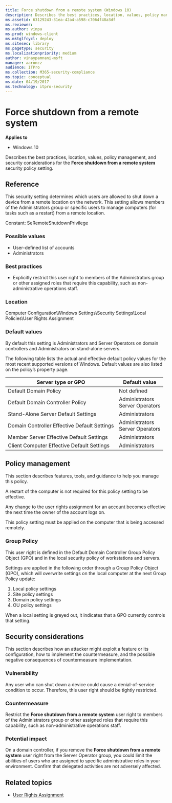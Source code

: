 ```yaml
---
title: Force shutdown from a remote system (Windows 10)
description: Describes the best practices, location, values, policy management, and security considerations for the Force shutdown from a remote system security policy setting.
ms.assetid: 63129243-31ea-42a4-a598-c7064f48a3df
ms.reviewer: 
ms.author: vinpa
ms.prod: windows-client
ms.mktglfcycl: deploy
ms.sitesec: library
ms.pagetype: security
ms.localizationpriority: medium
author: vinaypamnani-msft
manager: aaroncz
audience: ITPro
ms.collection: M365-security-compliance
ms.topic: conceptual
ms.date: 04/19/2017
ms.technology: itpro-security
---
```


# Force shutdown from a remote system

**Applies to**
-   Windows 10

Describes the best practices, location, values, policy management, and security considerations for the **Force shutdown from a remote system** security policy setting.

## Reference

This security setting determines which users are allowed to shut down a device from a remote location on the network. This setting allows members of the Administrators group or specific users to manage computers (for tasks such as a restart) from a remote location.

Constant: SeRemoteShutdownPrivilege

### Possible values

-   User-defined list of accounts
-   Administrators

### Best practices

-   Explicitly restrict this user right to members of the Administrators group or other assigned roles that require this capability, such as non-administrative operations staff.

### Location

Computer Configuration\\Windows Settings\\Security Settings\\Local Policies\\User Rights Assignment

### Default values

By default this setting is Administrators and Server Operators on domain controllers and Administrators on stand-alone servers.

The following table lists the actual and effective default policy values for the most recent supported versions of Windows. Default values are also listed on the policy’s property page.

| Server type or GPO | Default value |
| - | - |
| Default Domain Policy| Not defined| 
| Default Domain Controller Policy | Administrators<br/>Server Operators| 
| Stand-Alone Server Default Settings | Administrators| 
| Domain Controller Effective Default Settings | Administrators<br/>Server Operators| 
| Member Server Effective Default Settings | Administrators| 
| Client Computer Effective Default Settings | Administrators| 
 
## Policy management

This section describes features, tools, and guidance to help you manage this policy.

A restart of the computer is not required for this policy setting to be effective.

Any change to the user rights assignment for an account becomes effective the next time the owner of the account logs on.

This policy setting must be applied on the computer that is being accessed remotely.

### Group Policy

This user right is defined in the Default Domain Controller Group Policy Object (GPO) and in the local security policy of workstations and servers.

Settings are applied in the following order through a Group Policy Object (GPO), which will overwrite settings on the local computer at the next Group Policy update:

1.  Local policy settings
2.  Site policy settings
3.  Domain policy settings
4.  OU policy settings

When a local setting is greyed out, it indicates that a GPO currently controls that setting.

## Security considerations

This section describes how an attacker might exploit a feature or its configuration, how to implement the countermeasure, and the possible negative consequences of countermeasure implementation.

### Vulnerability

Any user who can shut down a device could cause a denial-of-service condition to occur. Therefore, this user right should be tightly restricted.

### Countermeasure

Restrict the **Force shutdown from a remote system** user right to members of the Administrators group or other assigned roles that require this capability, such as non-administrative operations staff.

### Potential impact

On a domain controller, if you remove the **Force shutdown from a remote system** user right from the Server Operator group, you could limit the abilities of users who are assigned to specific administrative roles in your environment. Confirm that delegated activities are not adversely affected.

## Related topics

- [User Rights Assignment](user-rights-assignment.md)
